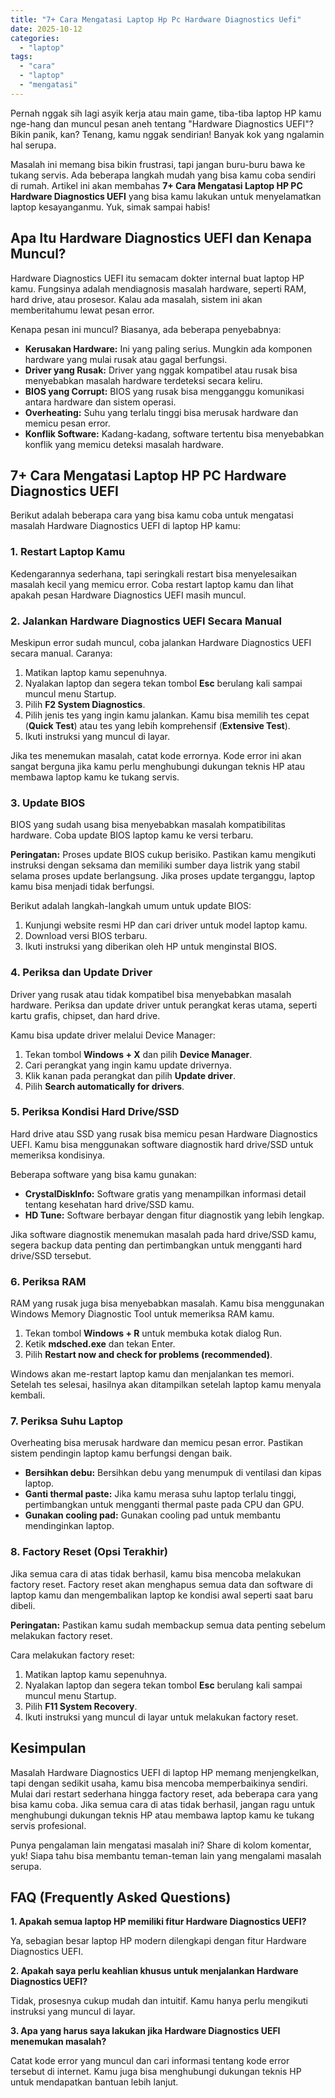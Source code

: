 ```yaml
---
title: "7+ Cara Mengatasi Laptop Hp Pc Hardware Diagnostics Uefi"
date: 2025-10-12
categories: 
  - "laptop"
tags: 
  - "cara"
  - "laptop"
  - "mengatasi"
---
```


Pernah nggak sih lagi asyik kerja atau main game, tiba-tiba laptop HP kamu nge-hang dan muncul pesan aneh tentang "Hardware Diagnostics UEFI"? Bikin panik, kan? Tenang, kamu nggak sendirian! Banyak kok yang ngalamin hal serupa.

Masalah ini memang bisa bikin frustrasi, tapi jangan buru-buru bawa ke tukang servis. Ada beberapa langkah mudah yang bisa kamu coba sendiri di rumah. Artikel ini akan membahas **7+ Cara Mengatasi Laptop HP PC Hardware Diagnostics UEFI** yang bisa kamu lakukan untuk menyelamatkan laptop kesayanganmu. Yuk, simak sampai habis!

## Apa Itu Hardware Diagnostics UEFI dan Kenapa Muncul?

Hardware Diagnostics UEFI itu semacam dokter internal buat laptop HP kamu. Fungsinya adalah mendiagnosis masalah hardware, seperti RAM, hard drive, atau prosesor. Kalau ada masalah, sistem ini akan memberitahumu lewat pesan error.

Kenapa pesan ini muncul? Biasanya, ada beberapa penyebabnya:

- **Kerusakan Hardware:** Ini yang paling serius. Mungkin ada komponen hardware yang mulai rusak atau gagal berfungsi.
- **Driver yang Rusak:** Driver yang nggak kompatibel atau rusak bisa menyebabkan masalah hardware terdeteksi secara keliru.
- **BIOS yang Corrupt:** BIOS yang rusak bisa mengganggu komunikasi antara hardware dan sistem operasi.
- **Overheating:** Suhu yang terlalu tinggi bisa merusak hardware dan memicu pesan error.
- **Konflik Software:** Kadang-kadang, software tertentu bisa menyebabkan konflik yang memicu deteksi masalah hardware.

## 7+ Cara Mengatasi Laptop HP PC Hardware Diagnostics UEFI

Berikut adalah beberapa cara yang bisa kamu coba untuk mengatasi masalah Hardware Diagnostics UEFI di laptop HP kamu:

### 1\. Restart Laptop Kamu

Kedengarannya sederhana, tapi seringkali restart bisa menyelesaikan masalah kecil yang memicu error. Coba restart laptop kamu dan lihat apakah pesan Hardware Diagnostics UEFI masih muncul.

### 2\. Jalankan Hardware Diagnostics UEFI Secara Manual

Meskipun error sudah muncul, coba jalankan Hardware Diagnostics UEFI secara manual. Caranya:

1. Matikan laptop kamu sepenuhnya.
2. Nyalakan laptop dan segera tekan tombol **Esc** berulang kali sampai muncul menu Startup.
3. Pilih **F2 System Diagnostics**.
4. Pilih jenis tes yang ingin kamu jalankan. Kamu bisa memilih tes cepat (**Quick Test**) atau tes yang lebih komprehensif (**Extensive Test**).
5. Ikuti instruksi yang muncul di layar.

Jika tes menemukan masalah, catat kode errornya. Kode error ini akan sangat berguna jika kamu perlu menghubungi dukungan teknis HP atau membawa laptop kamu ke tukang servis.

### 3\. Update BIOS

BIOS yang sudah usang bisa menyebabkan masalah kompatibilitas hardware. Coba update BIOS laptop kamu ke versi terbaru.

**Peringatan:** Proses update BIOS cukup berisiko. Pastikan kamu mengikuti instruksi dengan seksama dan memiliki sumber daya listrik yang stabil selama proses update berlangsung. Jika proses update terganggu, laptop kamu bisa menjadi tidak berfungsi.

Berikut adalah langkah-langkah umum untuk update BIOS:

1. Kunjungi website resmi HP dan cari driver untuk model laptop kamu.
2. Download versi BIOS terbaru.
3. Ikuti instruksi yang diberikan oleh HP untuk menginstal BIOS.

### 4\. Periksa dan Update Driver

Driver yang rusak atau tidak kompatibel bisa menyebabkan masalah hardware. Periksa dan update driver untuk perangkat keras utama, seperti kartu grafis, chipset, dan hard drive.

Kamu bisa update driver melalui Device Manager:

1. Tekan tombol **Windows + X** dan pilih **Device Manager**.
2. Cari perangkat yang ingin kamu update drivernya.
3. Klik kanan pada perangkat dan pilih **Update driver**.
4. Pilih **Search automatically for drivers**.

### 5\. Periksa Kondisi Hard Drive/SSD

Hard drive atau SSD yang rusak bisa memicu pesan Hardware Diagnostics UEFI. Kamu bisa menggunakan software diagnostik hard drive/SSD untuk memeriksa kondisinya.

Beberapa software yang bisa kamu gunakan:

- **CrystalDiskInfo:** Software gratis yang menampilkan informasi detail tentang kesehatan hard drive/SSD kamu.
- **HD Tune:** Software berbayar dengan fitur diagnostik yang lebih lengkap.

Jika software diagnostik menemukan masalah pada hard drive/SSD kamu, segera backup data penting dan pertimbangkan untuk mengganti hard drive/SSD tersebut.

### 6\. Periksa RAM

RAM yang rusak juga bisa menyebabkan masalah. Kamu bisa menggunakan Windows Memory Diagnostic Tool untuk memeriksa RAM kamu.

1. Tekan tombol **Windows + R** untuk membuka kotak dialog Run.
2. Ketik **mdsched.exe** dan tekan Enter.
3. Pilih **Restart now and check for problems (recommended)**.

Windows akan me-restart laptop kamu dan menjalankan tes memori. Setelah tes selesai, hasilnya akan ditampilkan setelah laptop kamu menyala kembali.

### 7\. Periksa Suhu Laptop

Overheating bisa merusak hardware dan memicu pesan error. Pastikan sistem pendingin laptop kamu berfungsi dengan baik.

- **Bersihkan debu:** Bersihkan debu yang menumpuk di ventilasi dan kipas laptop.
- **Ganti thermal paste:** Jika kamu merasa suhu laptop terlalu tinggi, pertimbangkan untuk mengganti thermal paste pada CPU dan GPU.
- **Gunakan cooling pad:** Gunakan cooling pad untuk membantu mendinginkan laptop.

### 8\. Factory Reset (Opsi Terakhir)

Jika semua cara di atas tidak berhasil, kamu bisa mencoba melakukan factory reset. Factory reset akan menghapus semua data dan software di laptop kamu dan mengembalikan laptop ke kondisi awal seperti saat baru dibeli.

**Peringatan:** Pastikan kamu sudah membackup semua data penting sebelum melakukan factory reset.

Cara melakukan factory reset:

1. Matikan laptop kamu sepenuhnya.
2. Nyalakan laptop dan segera tekan tombol **Esc** berulang kali sampai muncul menu Startup.
3. Pilih **F11 System Recovery**.
4. Ikuti instruksi yang muncul di layar untuk melakukan factory reset.

## Kesimpulan

Masalah Hardware Diagnostics UEFI di laptop HP memang menjengkelkan, tapi dengan sedikit usaha, kamu bisa mencoba memperbaikinya sendiri. Mulai dari restart sederhana hingga factory reset, ada beberapa cara yang bisa kamu coba. Jika semua cara di atas tidak berhasil, jangan ragu untuk menghubungi dukungan teknis HP atau membawa laptop kamu ke tukang servis profesional.

Punya pengalaman lain mengatasi masalah ini? Share di kolom komentar, yuk! Siapa tahu bisa membantu teman-teman lain yang mengalami masalah serupa.

## FAQ (Frequently Asked Questions)

**1\. Apakah semua laptop HP memiliki fitur Hardware Diagnostics UEFI?**

Ya, sebagian besar laptop HP modern dilengkapi dengan fitur Hardware Diagnostics UEFI.

**2\. Apakah saya perlu keahlian khusus untuk menjalankan Hardware Diagnostics UEFI?**

Tidak, prosesnya cukup mudah dan intuitif. Kamu hanya perlu mengikuti instruksi yang muncul di layar.

**3\. Apa yang harus saya lakukan jika Hardware Diagnostics UEFI menemukan masalah?**

Catat kode error yang muncul dan cari informasi tentang kode error tersebut di internet. Kamu juga bisa menghubungi dukungan teknis HP untuk mendapatkan bantuan lebih lanjut.
